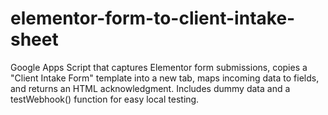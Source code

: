 # elementor-form-to-client-intake-sheet
Google Apps Script that captures Elementor form submissions, copies a "Client Intake Form" template into a new tab, maps incoming data to fields, and returns an HTML acknowledgment. Includes dummy data and a testWebhook() function for easy local testing.
